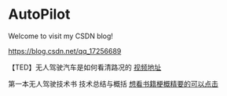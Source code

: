 # AutoPilot

Welcome to visit my CSDN blog!

https://blog.csdn.net/qq_17256689

【TED】无人驾驶汽车是如何看清路况的
[视频地址](http://open.163.com/movie/2015/10/U/U/MB1G83TR9_MB1GMCRUU.html)


第一本无人驾驶技术书 技术总结与概括
[想看书籍梗概精要的可以点击](http://ziyubiti.github.io/2018/07/11/autopilot/)
